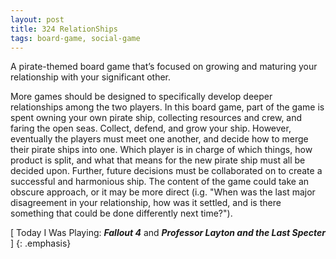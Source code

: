 ```yaml
---
layout: post
title: 324 RelationShips
tags: board-game, social-game
---
```

A pirate-themed board game that’s focused on growing and maturing your relationship with your significant other.

More games should be designed to specifically develop deeper relationships among the two players. In this board game, part of the game is spent owning your own pirate ship, collecting resources and crew, and faring the open seas. Collect, defend, and grow your ship.  However, eventually the players must meet one another, and decide how to merge their pirate ships into one.   Which player is in charge of which things, how product is split, and what that means for the new pirate ship must all be decided upon.  Further, future decisions must be collaborated on to create a successful and harmonious ship.  The content of the game could take an obscure approach, or it may be more direct (i.g. "When was the last major disagreement in your relationship, how was it settled, and is there something that could be done differently next time?").

[ Today I Was Playing: ***Fallout 4*** and ***Professor Layton and the Last Specter*** ]
{: .emphasis}